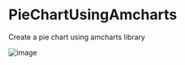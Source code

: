 # PieChartUsingAmcharts
Create a pie chart using amcharts library

![image](https://github.com/user-attachments/assets/eb64a2cd-fbac-4d55-9006-6307c44fd069)
